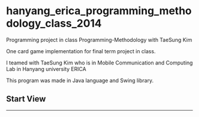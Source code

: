 # hanyang_erica_programming_methodology_class_2014
Programming project in class Programming-Methodology with TaeSung Kim

One card game implementation for final term project in class.

I teamed with TaeSung Kim who is in Mobile Communication and Computing Lab in Hanyang university ERICA

This program was made in Java language and Swing library.

## Start View
---
